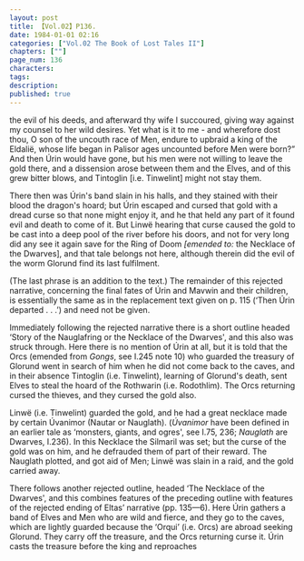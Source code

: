 ```yaml
---
layout: post
title: 【Vol.02】P136.
date: 1984-01-01 02:16
categories: ["Vol.02 The Book of Lost Tales II"]
chapters: [""]
page_num: 136
characters: 
tags: 
description: 
published: true
---
```


<p style="text-indent: 0;">
the evil of his deeds, and afterward thy wife I succoured, giving way against my counsel to her wild desires. Yet what is it to me - and wherefore dost thou, O son of the uncouth race of Men, endure to upbraid a king of the Eldalië, whose life began in Palisor ages uncounted before Men were born?” And then Úrin would have gone, but his men were not willing to leave the gold there, and a dissension arose between them and the Elves, and of this grew bitter blows, and Tintoglin [i.e. Tinwelint] might not stay them.
</p>

There then was Úrin's band slain in his halls, and they stained with their blood the dragon's hoard; but Úrin escaped and cursed that gold with a dread curse so that none might enjoy it, and he that held any part of it found evil and death to come of it. But Linwë hearing that curse caused the gold to be cast into a deep pool of the river before his doors, and not for very long did any see it again save for the Ring of Doom <I>[emended to:</I> the Necklace of the Dwarves], and that tale belongs not here, although therein did the evil of the worm Glorund find its last fulfilment.

(The last phrase is an addition to the text.) The remainder of this rejected narrative, concerning the final fates of Úrin and Mavwin and their children, is essentially the same as in the replacement text given on p. 115 (‘Then Úrin departed . . .’) and need not be given.

Immediately following the rejected narrative there is a short outline headed ‘Story of the Nauglafring or the Necklace of the Dwarves', and this also was struck through. Here there is no mention of Úrin at all, but it is told that the Orcs (emended from <I>Gongs</I>, see I.245 note 10) who guarded the treasury of Glorund went in search of him when he did not come back to the caves, and in their absence Tintoglin (i.e. Tinwelint), learning of Glorund's death, sent Elves to steal the hoard of the Rothwarin (i.e. Rodothlim). The Orcs returning cursed the thieves, and they cursed the gold also.

Linwë (i.e. Tinwelint) guarded the gold, and he had a great necklace made by certain Úvanimor (Nautar or Nauglath). (<I>Úvanimor</I> have been defined in an earlier tale as ‘monsters, giants, and ogres', see I.75, 236; <I>Nauglath</I> are Dwarves, I.236). In this Necklace the Silmaril was set; but the curse of the gold was on him, and he defrauded them of part of their reward. The Nauglath plotted, and got aid of Men; Linwë was slain in a raid, and the gold carried away.

There follows another rejected outline, headed ‘The Necklace of the Dwarves', and this combines features of the preceding outline with features of the rejected ending of Eltas’ narrative (pp. 135—6). Here Úrin gathers a band of Elves and Men who are wild and fierce, and they go to the caves, which are lightly guarded because the ‘Orqui’ (i.e. Orcs) are abroad seeking Glorund. They carry off the treasure, and the Orcs returning curse it. Úrin casts the treasure before the king and reproaches

